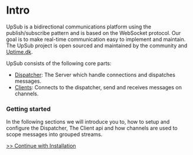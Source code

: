 # Intro
UpSub is a bidirectional communications platform using the publish/subscribe pattern and is based on the WebSocket protocol.
Our goal is to make real-time communication easy to implement and
maintain. The UpSub project is open sourced and maintained by the
community and <a href="https://uptime.dk" target="\_blank">Uptime.dk</a>.

UpSub consists of the following core parts:
  - <a href="https://github.com/upsub/dispatcher" target="\_blank">Dispatcher</a>:
    The Server which handle connections and dispatches messages.
  - [Clients](/getting-started/clients): Connects to the dispatcher, send and receives messages on channels.


### Getting started
In the following sections we will introduce you to, how to setup and configure the
Dispatcher, The Client api and how channels are used to scope messages into grouped
streams.

[>> Continue with Installation](/getting-started/installation)
